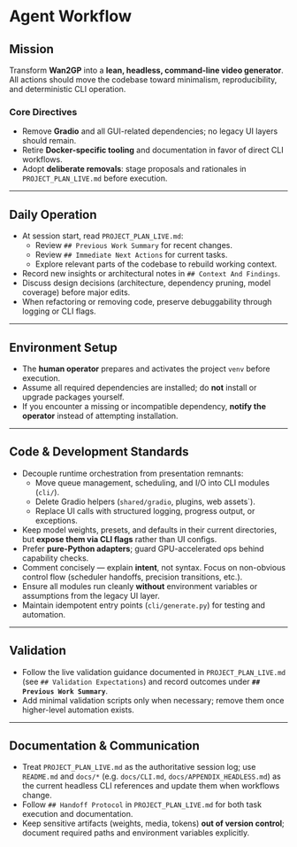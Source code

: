 # Agent Workflow

## Mission
Transform **Wan2GP** into a **lean, headless, command-line video generator**.  
All actions should move the codebase toward minimalism, reproducibility, and deterministic CLI operation.

### Core Directives
- Remove **Gradio** and all GUI-related dependencies; no legacy UI layers should remain.
- Retire **Docker-specific tooling** and documentation in favor of direct CLI workflows.
- Adopt **deliberate removals**: stage proposals and rationales in `PROJECT_PLAN_LIVE.md` before execution.

---

## Daily Operation
- At session start, read `PROJECT_PLAN_LIVE.md`:
  - Review `## Previous Work Summary` for recent changes.
  - Review `## Immediate Next Actions` for current tasks.
  - Explore relevant parts of the codebase to rebuild working context.
- Record new insights or architectural notes in `## Context And Findings`.
- Discuss design decisions (architecture, dependency pruning, model coverage) before major edits.
- When refactoring or removing code, preserve debuggability through logging or CLI flags.

---

## Environment Setup
- The **human operator** prepares and activates the project `venv` before execution.
- Assume all required dependencies are installed; do **not** install or upgrade packages yourself.
- If you encounter a missing or incompatible dependency, **notify the operator** instead of attempting installation.

---

## Code & Development Standards
- Decouple runtime orchestration from presentation remnants:
  - Move queue management, scheduling, and I/O into CLI modules (`cli/`).
  - Delete Gradio helpers (`shared/gradio`, plugins, web assets`).
  - Replace UI calls with structured logging, progress output, or exceptions.
- Keep model weights, presets, and defaults in their current directories, but **expose them via CLI flags** rather than UI configs.
- Prefer **pure-Python adapters**; guard GPU-accelerated ops behind capability checks.
- Comment concisely — explain **intent**, not syntax. Focus on non-obvious control flow (scheduler handoffs, precision transitions, etc.).
- Ensure all modules run cleanly **without** environment variables or assumptions from the legacy UI layer.
- Maintain idempotent entry points (`cli/generate.py`) for testing and automation.

---

## Validation
- Follow the live validation guidance documented in `PROJECT_PLAN_LIVE.md` (see `## Validation Expectations`) and record outcomes under **`## Previous Work Summary`**.
- Add minimal validation scripts only when necessary; remove them once higher-level automation exists.

---

## Documentation & Communication
- Treat `PROJECT_PLAN_LIVE.md` as the authoritative session log; use `README.md` and `docs/*` (e.g. `docs/CLI.md`, `docs/APPENDIX_HEADLESS.md`) as the current headless CLI references and update them when workflows change.
- Follow `## Handoff Protocol` in `PROJECT_PLAN_LIVE.md` for both task execution and documentation.
- Keep sensitive artifacts (weights, media, tokens) **out of version control**; document required paths and environment variables explicitly.
